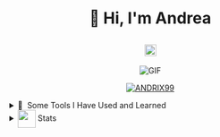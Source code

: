 <h1 align="center">👋 Hi, I'm Andrea</h1>
<h2 align="center">
  <img src="https://komarev.com/ghpvc/?username=ANDRIX99&color=dc143c&style=for-the-badge" alt="Profile Views" style="height:21px;">
</h2>
<div align="center">
 <img alt="GIF" src="https://media4.giphy.com/media/11KzOet1ElBDz2/giphy.gif?cid=6c09b952ufa3xxbbm0mpuadm2zaik3wjp4m9luz2ly0lyz8d&ep=v1_internal_gif_by_id&rid=giphy.gif&ct=g" />
</div>
<div align="center">
  <p align="center"> <a href="https://github.com/ryo-ma/github-profile-trophy"><img src="https://github-profile-trophy.vercel.app/?username=ANDRIX99&no-frame=true&no-bg=true&theme=dracula" alt="ANDRIX99" /></a> </p>
</div>
<details>
  <summary> 🚀 &nbsp;Some Tools I Have Used and Learned</summary>
  <p align="left">
    <img src="https://cdn.jsdelivr.net/gh/devicons/devicon@latest/icons/visualstudio/visualstudio-original.svg" />
    <img src="https://cdn.jsdelivr.net/gh/devicons/devicon@latest/icons/dotnetcore/dotnetcore-original.svg" />
  </p>
</details>
<details>
  <summary><img align="center" src="https://github.com/ANDRIX99/ANDRIX99/blob/main/icons/stats.gif" width="32"/> Stats</summary>
  <div align="center">
![](https://github-readme-stats.vercel.app/api?username=ANDRIX99&theme=tokyonight&hide_border=false&include_all_commits=true&count_private=false)<br/>
![](https://github-readme-streak-stats.herokuapp.com/?user=ANDRIX99&theme=tokyonight&hide_border=false)<br/>
![](https://github-readme-stats.vercel.app/api/top-langs/?username=ANDRIX99&theme=tokyonight&hide_border=false&include_all_commits=true&count_private=false&layout=compact)<br/>
![](https://github-readme-activity-graph.vercel.app/graph?username=ANDRIX99&theme=tokyo-night)
  </div>
</details>
